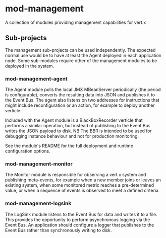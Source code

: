 # mod-management

A collection of modules providing management capabilities for vert.x

## Sub-projects

The management sub-projects can be used independently.  The expected normal use would be to have at least the Agent deployed in each application node.  Some sub-modules require other of the management modules to be deployed in the system.

### mod-management-agent

The Agent module polls the local JMX MBeanServer periodically (the period is configurable), converts the resulting data into JSON and publishes it to the Event Bus.  The agent also listens on two addresses for instructions that might include reconfiguration or an action, for example to deploy another verticle.

Included with the Agent module is a BlackBoxRecorder verticle that performs a similar operation, but instead of publishing to the Event Bus writes the JSON payload to disk.  NB The BBR is intended to be used for debugging instance behaviour and not for production monitoring.

See the module's README for the full deployment and runtime configuration options.

### mod-management-monitor

The Monitor module is responsible for observing a vert.x system and publishing meta-events, for example when a new member joins or leaves an existing system, when some monitored metric reaches a pre-determined value, or when a sequence of events is observed to meet a defined criteria.

### mod-management-logsink

The LogSink module listens to the Event Bus for data and writes it to a file.  This provides the opportunity to perform asynchronous logging via the Event Bus.  An application should configure a logger that publishes to the Event Bus rather than synchronously writing to disk.



